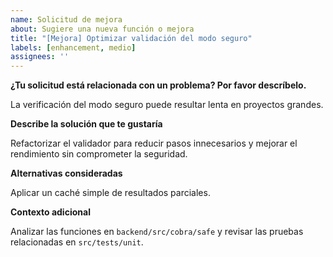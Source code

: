 ```yaml
---
name: Solicitud de mejora
about: Sugiere una nueva función o mejora
title: "[Mejora] Optimizar validación del modo seguro"
labels: [enhancement, medio]
assignees: ''
---
```


**¿Tu solicitud está relacionada con un problema? Por favor descríbelo.**

La verificación del modo seguro puede resultar lenta en proyectos grandes.

**Describe la solución que te gustaría**

Refactorizar el validador para reducir pasos innecesarios y mejorar el rendimiento sin comprometer la seguridad.

**Alternativas consideradas**

Aplicar un caché simple de resultados parciales.

**Contexto adicional**

Analizar las funciones en `backend/src/cobra/safe` y revisar las pruebas relacionadas en `src/tests/unit`.
